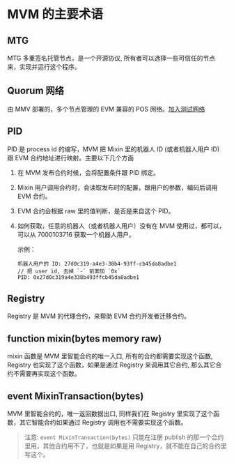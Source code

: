 # MVM 的主要术语

## MTG

MTG 多重签名托管节点，是一个开源协议, 所有者可以选择一些可信任的节点来，实现并运行这个程序。

## Quorum 网络

由 MMV 部署的，多个节点管理的 EVM 兼容的 POS 网络。[加入测试网络](/testnet/join.html)

## PID

PID 是 process id 的缩写，MVM 把 Mixin 里的机器人 ID (或者机器人用户 ID) 跟 EVM 合约地址进行映射。主要以下几个方面

1. 在 MVM 发布合约时候，会将配置条件跟 PID 绑定。
2. Mixin 用户调用合约时，会读取发布时的配置，跟用户的参数，编码后调用 EVM 合约。
3. EVM 合约会根据 raw 里的值判断，是否是来自这个 PID。
4. 如何获取，任意的机器人（或者机器人用户）没有在 MVM 使用过，都可以，可以从 7000103716 获取一个机器人用户。

    示例：

    ```text
    机器人用户的 ID: 27d0c319-a4e3-38b4-93ff-cb45da8adbe1
    // 把 user id, 去掉 `-` 前面加 `0x`
    PID: 0x27d0c319a4e338b493ffcb45da8adbe1
    ```

## Registry

Registry 是 MVM 的代理合约，来帮助 EVM 合约开发者迁移合约。

## function mixin(bytes memory raw)

mixin 函数是 MVM 里智能合约的唯一入口, 所有的合约都需要实现这个函数, Registry 也实现了这个函数，如果是通过 Registry 来调用其它合约, 那么其它合约不需要再实现这个函数。

## event MixinTransaction(bytes)

MVM 里智能合约的，唯一返回数据出口, 同样我们在 Registry 里实现了这个函数，其它智能合约如果通过 Registry 调用也不需要实现这个函数。

> 注意: `event MixinTransaction(bytes)` 只能在注册 publish 的那一个合约里用，其他合约用不了，也就是如果是用 Registry，就不能在自己的合约里写这个。

